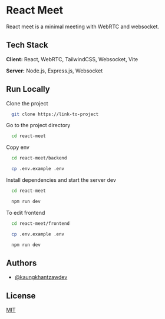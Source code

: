 # React Meet

React meet is a minimal meeting with WebRTC and websocket.


## Tech Stack

**Client:** React, WebRTC, TailwindCSS, Websocket, Vite

**Server:** Node.js, Express.js, Websocket


## Run Locally

Clone the project

```bash
  git clone https://link-to-project
```

Go to the project directory

```bash
  cd react-meet
```

Copy env

```bash
  cd react-meet/backend

  cp .env.example .env
```

Install dependencies and start the server dev

```bash
  cd react-meet

  npm run dev
```

To edit frontend

```bash
  cd react-meet/frontend

  cp .env.example .env

  npm run dev
```



## Authors

- [@kaungkhantzawdev](https://www.github.com/kaungkhantzawdev)


## License

[MIT](https://choosealicense.com/licenses/mit/)

